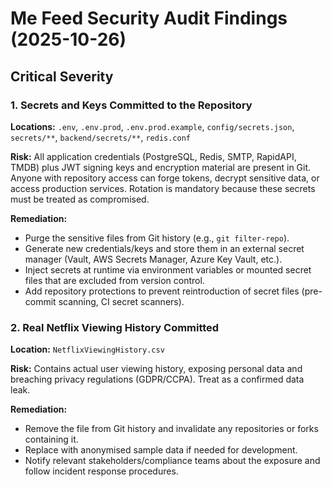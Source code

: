 # Me Feed Security Audit Findings (2025-10-26)

## Critical Severity

### 1. Secrets and Keys Committed to the Repository
**Locations:** `.env`, `.env.prod`, `.env.prod.example`, `config/secrets.json`, `secrets/**`, `backend/secrets/**`, `redis.conf`

**Risk:** All application credentials (PostgreSQL, Redis, SMTP, RapidAPI, TMDB) plus JWT signing keys and encryption material are present in Git. Anyone with repository access can forge tokens, decrypt sensitive data, or access production services. Rotation is mandatory because these secrets must be treated as compromised.

**Remediation:**
- Purge the sensitive files from Git history (e.g., `git filter-repo`).
- Generate new credentials/keys and store them in an external secret manager (Vault, AWS Secrets Manager, Azure Key Vault, etc.).
- Inject secrets at runtime via environment variables or mounted secret files that are excluded from version control.
- Add repository protections to prevent reintroduction of secret files (pre-commit scanning, CI secret scanners).

### 2. Real Netflix Viewing History Committed
**Location:** `NetflixViewingHistory.csv`

**Risk:** Contains actual user viewing history, exposing personal data and breaching privacy regulations (GDPR/CCPA). Treat as a confirmed data leak.

**Remediation:**
- Remove the file from Git history and invalidate any repositories or forks containing it.
- Replace with anonymised sample data if needed for development.
- Notify relevant stakeholders/compliance teams about the exposure and follow incident response procedures.
